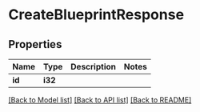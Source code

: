 # CreateBlueprintResponse

## Properties

Name | Type | Description | Notes
------------ | ------------- | ------------- | -------------
**id** | **i32** |  | 

[[Back to Model list]](../README.md#documentation-for-models) [[Back to API list]](../README.md#documentation-for-api-endpoints) [[Back to README]](../README.md)


